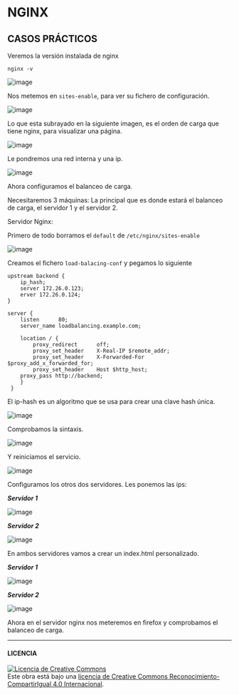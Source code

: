 #   NGINX
## CASOS PRÁCTICOS

Veremos la versión instalada de nginx

`nginx -v`

![image](https://user-images.githubusercontent.com/91204696/211743585-37d0df5b-c54a-4e62-a4f1-338046f95ec7.png)

Nos metemos en `sites-enable`, para ver su fichero de configuración.

![image](https://user-images.githubusercontent.com/91204696/211751768-c66c9701-0739-4692-8554-4ceac5b75c69.png)

Lo que esta subrayado en la siguiente imagen, es el orden de carga que tiene nginx, para visualizar una página.

![image](https://user-images.githubusercontent.com/91204696/211751743-531c0dad-f943-4193-871f-d9e287d9cd96.png)

Le pondremos una red interna y una ip.

![image](https://user-images.githubusercontent.com/91204696/211765100-7ae3b93e-508b-40a2-a513-3c04d2ae20f4.png)


Ahora configuramos el balanceo de carga.

Necesitaremos 3 máquinas: La principal que es donde estará el balanceo de carga, el servidor 1 y el servidor 2.

Servidor Nginx:

Primero de todo borramos el `default` de `/etc/nginx/sites-enable`

![image](https://user-images.githubusercontent.com/91204696/211763462-365f7cf3-0cea-4a8d-ab1e-a5aa72aeeb5d.png)

Creamos el fichero `load-balacing-conf` y pegamos lo siguiente

    upstream backend {
    	ip_hash;
        server 172.26.0.123;
        erver 172.26.0.124;
    }
    
    server {
        listen      80;
        server_name loadbalancing.example.com;

        location / {
	        proxy_redirect      off;
	        proxy_set_header    X-Real-IP $remote_addr;
	        proxy_set_header    X-Forwarded-For $proxy_add_x_forwarded_for;
	        proxy_set_header    Host $http_host;
		proxy_pass http://backend;
	    }
     }

El ip-hash es un algoritmo que se usa para crear una clave hash única. 

![image](https://user-images.githubusercontent.com/91204696/211764319-ae383a3d-2ea6-499a-9433-5c95fa5d1c42.png)

Comprobamos la sintaxis.

![image](https://user-images.githubusercontent.com/91204696/211755564-b3c2a483-399a-4d22-bc2c-f9941e373c2f.png)

Y reiniciamos el servicio.

![image](https://user-images.githubusercontent.com/91204696/211755684-883c5d41-58a9-438c-ae18-bb7b445f4f67.png)

Configuramos los otros dos servidores.
Les ponemos las ips:

***Servidor 1***

![image](https://user-images.githubusercontent.com/91204696/211766241-f234da03-b034-4026-acb5-9cd41e2e13bd.png)


***Servidor 2***

![image](https://user-images.githubusercontent.com/91204696/211766658-4a474ddb-6b3f-4e24-9253-331dc2eb109e.png)

En ambos servidores vamos a crear un index.html personalizado.

***Servidor 1***

![image](https://user-images.githubusercontent.com/91204696/211767938-324f6a03-a449-4d46-98b3-13ad381ea259.png)


***Servidor 2***

![image](https://user-images.githubusercontent.com/91204696/211768858-d9e60fb9-5c68-4350-9c2c-d041a77f56c8.png)

Ahora en el servidor nginx nos meteremos en firefox y comprobamos el balanceo de carga. 
_________________________________________________________________________________________________________________

#### LICENCIA

<a rel="license" href="http://creativecommons.org/licenses/by-sa/4.0/"><img alt="Licencia de Creative Commons" style="border-width:0" src="https://i.creativecommons.org/l/by-sa/4.0/88x31.png" /></a><br />Este obra está bajo una <a rel="license" href="http://creativecommons.org/licenses/by-sa/4.0/">licencia de Creative Commons Reconocimiento-CompartirIgual 4.0 Internacional</a>.
